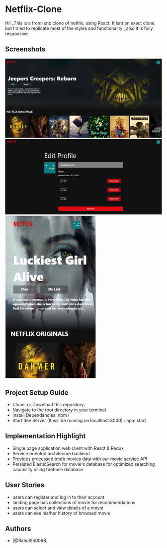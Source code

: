 
# Netflix-Clone

Hi! _This is a front-end clone of netflix, using React. It isnt an exact clone, but I tried to replicate most of the styles and functionality , also it is fully responsive.


## Screenshots

![App Screenshot](https://github.com/Oneanonly123/Netflix-Clone/blob/main/Netflix_demo/Netflix_demo.png?raw=true)
![App Screenshot](https://github.com/Oneanonly123/Netflix-Clone/blob/main/Netflix_demo/Netflix_subscription.png?raw=true)
![App Screenshot](https://github.com/Oneanonly123/Netflix-Clone/blob/main/Netflix_demo/Responsive.png?raw=true)


## Project Setup Guide

- Clone, or Download this repository.
- Navigate to the root directory in your terminal.
- Install Dependancies: npm i
- Start dev Server (It will be running on localhost:3000) : npm start
## Implementation Highlight
- Single page application web client with React & Redux
- Service oriented architecure backend
- Provides processed tmdb movies data with our movie service API
- Persisted ElasticSearch for movie's database for optimized searching capability
  using firebase database
## User Stories

- users can register and log in to their account
- landing page has collections of movie for recommendations
- users can select and view details of a movie
- users can see his/her history of browsed movie

## Authors

- [@RahulSh0098]


